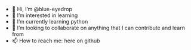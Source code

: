 - 👋 Hi, I’m @blue-eyedrop
- 👀 I’m interested in learning
- 🌱 I’m currently learning python
- 💞️ I’m looking to collaborate on anything that I can contribute and learn from
- 📫 How to reach me: here on github

<!---
blue-eyedrop/blue-eyedrop is a ✨ special ✨ repository because its `README.md` (this file) appears on your GitHub profile.
You can click the Preview link to take a look at your changes.
--->
